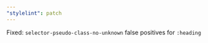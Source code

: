 ```yaml
---
"stylelint": patch
---
```


Fixed: `selector-pseudo-class-no-unknown` false positives for `:heading`
